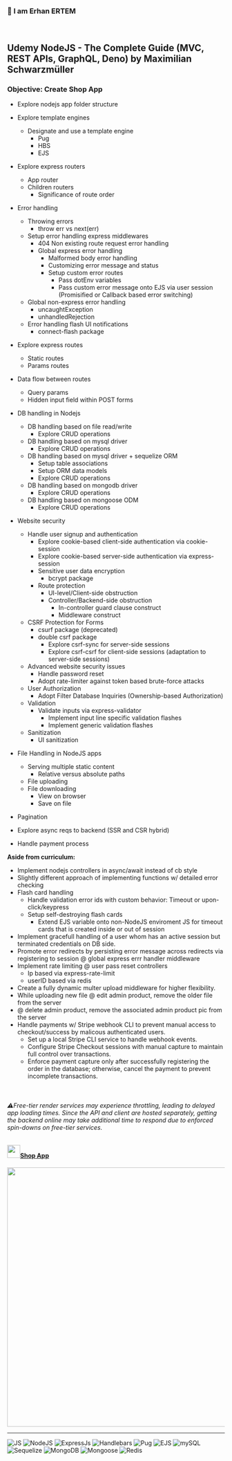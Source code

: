### 👋 **I am Erhan ERTEM**

&emsp;

## Udemy NodeJS - The Complete Guide (MVC, REST APIs, GraphQL, Deno) by Maximilian Schwarzmüller

### **Objective:** Create Shop App

- Explore nodejs app folder structure
- Explore template engines

  - Designate and use a template engine
    - Pug
    - HBS
    - EJS

- Explore express routers
  - App router
  - Children routers
    - Significance of route order
- Error handling

  - Throwing errors
    - throw err vs next(err)
  - Setup error handling express middlewares
    - 404 Non existing route request error handling
    - Global express error handling
      - Malformed body error handling
      - Customizing error message and status
      - Setup custom error routes
        - Pass dotEnv variables
        - Pass custom error message onto EJS via user session (Promisified or Callback based error switching)
  - Global non-express error handling
    - uncaughtException
    - unhandledRejection
  - Error handling flash UI notifications
    - connect-flash package

- Explore express routes
  - Static routes
  - Params routes
- Data flow between routes
  - Query params
  - Hidden input field within POST forms
- DB handling in Nodejs
  - DB handling based on file read/write
    - Explore CRUD operations
  - DB handling based on mysql driver
    - Explore CRUD operations
  - DB handling based on mysql driver + sequelize ORM
    - Setup table associations
    - Setup ORM data models
    - Explore CRUD operations
  - DB handling based on mongodb driver
    - Explore CRUD operations
  - DB handling based on mongoose ODM
    - Explore CRUD operations
- Website security

  - Handle user signup and authentication
    - Explore cookie-based client-side authentication via cookie-session
    - Explore cookie-based server-side authentication via express-session
    - Sensitive user data encryption
      - bcrypt package
    - Route protection
      - UI-level/Client-side obstruction
      - Controller/Backend-side obstruction
        - In-controller guard clause construct
        - Middleware construct
  - CSRF Protection for Forms
    - csurf package (deprecated)
    - double csrf package
      - Explore csrf-sync for server-side sessions
      - Explore csrf-csrf for client-side sessions (adaptation to server-side sessions)
  - Advanced website security issues
    - Handle password reset
    - Adopt rate-limiter against token based brute-force attacks
  - User Authorization
    - Adopt Filter Database Inquiries (Ownership-based Authorization)
  - Validation
    - Validate inputs via express-validator
      - Implement input line specific validation flashes
      - Implement generic validation flashes
  - Sanitization
    - UI sanitization

- File Handling in NodeJS apps
  - Serving multiple static content
    - Relative versus absolute paths
  - File uploading
  - File downloading
    - View on browser
    - Save on file
- Pagination
- Explore async reqs to backend (SSR and CSR hybrid)
- Handle payment process

**Aside from curriculum:**

- Implement nodejs controllers in async/await instead of cb style
- Slightly different approach of implementing functions w/ detailed error checking
- Flash card handling
  - Handle validation error ids with custom behavior: Timeout or upon-click/keypress
  - Setup self-destroying flash cards
    - Extend EJS variable onto non-NodeJS enviroment JS for timeout cards that is created inside or out of session
- Implement gracefull handling of a user whom has an active session but terminated credentials on DB side.
- Promote error redirects by persisting error message across redirects via registering to session @ global express errr handler middleware
- Implement rate limiting @ user pass reset controllers
  - Ip based via express-rate-limit
  - userID based via redis
- Create a fully dynamic multer upload middleware for higher flexibility.
- While uploading new file @ edit admin product, remove the older file from the server
- @ delete admin product, remove the associated admin product pic from the server
- Handle payments w/ Stripe webhook CLI to prevent manual access to checkout/success by malicous authenticated users.
  - Set up a local Stripe CLI service to handle webhook events.
  - Configure Stripe Checkout sessions with manual capture to maintain full control over transactions.
  - Enforce payment capture only after successfully registering the order in the database; otherwise, cancel the payment to prevent incomplete transactions.

&emsp;

###### ⚠️Free-tier render services may experience throttling, leading to delayed app loading times. Since the API and client are hosted separately, getting the backend online may take additional time to respond due to enforced spin-downs on free-tier services.

#### <img src="./push.gif" width="30px"/>[Shop App](https://shop-app.onrender.com/)

<img src="./screenshot.webp" width="600px"/>

---

![JS](https://img.shields.io/badge/JavaScript-323330?style=square&logo=javascript&logoColor=F7DF1E) ![NodeJS](https://img.shields.io/badge/Node.js-339933?style=square&logo=nodedotjs&logoColor=white) ![ExpressJs](https://img.shields.io/badge/Express.js-000000?style=square&logo=express&logoColor=white) ![Handlebars](https://img.shields.io/badge/Handlebars%20js-f0772b?style=square&logo=handlebarsdotjs&logoColor=black) ![Pug](https://img.shields.io/badge/Pug-E3C29B?styleflat&logo=pug&logoColor=black) ![EJS](https://img.shields.io/badge/EJS-%23B4CA65.svg?styleflat&logo=ejs&logoColor=black) ![mySQL](https://img.shields.io/badge/MySQL-005C84?style=square&logo=mysql&logoColor=white) ![Sequelize](https://img.shields.io/badge/Sequelize-52B0E7?style=square&logo=Sequelize&logoColor=white) ![MongoDB](https://img.shields.io/badge/MongoDB-%234ea94b.svg?style=square&logo=mongodb&logoColor=white) ![Mongoose](https://img.shields.io/badge/Mongoose-880000.svg?style=square&logo=mongodb&logoColor=white) ![Redis](https://img.shields.io/badge/Redis-%23DD0031.svg?style=square&logo=redis&logoColor=white)
